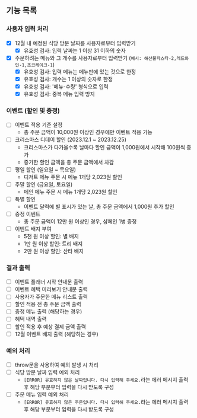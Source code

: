 ## 기능 목록

### 사용자 입력 처리

- [x] 12월 내 예정된 식당 방문 날짜를 사용자로부터 입력받기
  - [x] 유효성 검사: 입력 날짜는 1 이상 31 이하의 숫자
- [x] 주문하려는 메뉴와 그 개수를 사용자로부터 입력받기 (`예시: 해산물파스타-2,레드와인-1,초코케이크-1`)
  - [x] 유효성 검사: 입력 메뉴는 메뉴판에 있는 것으로 한정
  - [x] 유효성 검사: 개수는 1 이상의 숫자로 한정
  - [x] 유효성 검사: '메뉴-수량' 형식으로 입력
  - [x] 유효성 검사: 중복 메뉴 입력 방지

### 이벤트 (할인 및 증정)

- [ ] 이벤트 적용 기준 설정
  - 총 주문 금액이 10,000원 이상인 경우에만 이벤트 적용 가능
- [ ] 크리스마스 디데이 할인 (2023.12.1 ~ 2023.12.25)
  - 크리스마스가 다가올수록 날마다 할인 금액이 1,000원에서 시작해 100원씩 증가
  - 증가한 할인 금액을 총 주문 금액에서 차감
- [ ] 평일 할인 (일요일 ~ 목요일)
  - 디저트 메뉴 주문 시 메뉴 1개당 2,023원 할인
- [ ] 주말 할인 (금요일, 토요일)
  - 메인 메뉴 주문 시 메뉴 1개당 2,023원 할인
- [ ] 특별 할인
  - 이벤트 달력에 별 표시가 있는 날, 총 주문 금액에서 1,000원 추가 할인
- [ ] 증정 이벤트
  - 총 주문 금액이 12만 원 이상인 경우, 샴페인 1병 증정
- [ ] 이벤트 배지 부여
  - 5천 원 이상 할인: 별 배지
  - 1만 원 이상 할인: 트리 배지
  - 2만 원 이상 할인: 산타 배지

### 결과 출력

- [ ] 이벤트 플래너 시작 안내문 출력
- [ ] 이벤트 혜택 미리보기 안내문 출력
- [ ] 사용자가 주문한 메뉴 리스트 출력
- [ ] 할인 적용 전 총 주문 금액 출력
- [ ] 증정 메뉴 출력 (해당하는 경우)
- [ ] 혜택 내역 출력
- [ ] 할인 적용 후 예상 결제 금액 출력
- [ ] 12월 이벤트 배지 출력 (해당하는 경우)

### 예외 처리

- [ ] throw문을 사용하여 예외 발생 시 처리
- [ ] 식당 방문 날짜 입력 예외 처리
  - `[ERROR] 유효하지 않은 날짜입니다. 다시 입력해 주세요.`라는 에러 메시지 출력 후 해당 부분부터 입력을 다시 받도록 구성
- [ ] 주문 메뉴 입력 예외 처리
  - `[ERROR] 유효하지 않은 주문입니다. 다시 입력해 주세요.`라는 에러 메시지 출력 후 해당 부분부터 입력을 다시 받도록 구성
